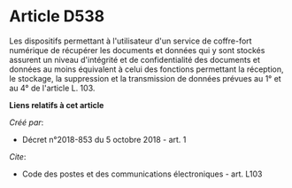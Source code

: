 # Article D538

Les dispositifs permettant à l'utilisateur d'un service de coffre-fort numérique de récupérer les documents et données qui y
sont stockés assurent un niveau d'intégrité et de confidentialité des documents et données au moins équivalent à celui des
fonctions permettant la réception, le stockage, la suppression et la transmission de données prévues au 1° et au 4° de
l'article L. 103.

**Liens relatifs à cet article**

_Créé par_:

  - Décret n°2018-853 du 5 octobre 2018 - art. 1

_Cite_:

  - Code des postes et des communications électroniques - art. L103
